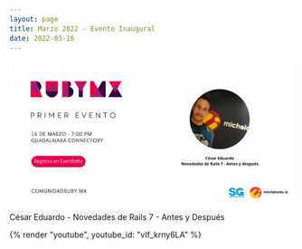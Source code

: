```yaml
---
layout: page
title: Marzo 2022 - Evento Inaugural
date: 2022-03-16
---
```


![](/images/eventos/marzo_2022.png)

César Eduardo - Novedades de Rails 7 - Antes y Después

{% render "youtube", youtube_id: "vIf_krny6LA" %}
